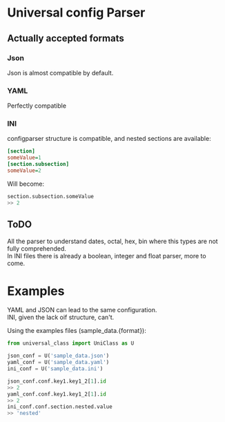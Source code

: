 # Universal config Parser
## Actually accepted formats
### Json
Json is almost compatible by default.
### YAML
Perfectly compatible
### INI
configparser structure is compatible, and nested sections are available:
```ini
[section]
someValue=1
[section.subsection]
someValue=2
```
Will become:
```python
section.subsection.someValue
>> 2
```

## ToDO
All the parser to understand dates, octal, hex, bin where this types are not fully comprehended.  
In INI files there is already a boolean, integer and float parser, more to come.

# Examples
YAML and JSON can lead to the same configuration.  
INI, given the lack oif structure, can't.  

Using the examples files (sample_data.{format}):

```python
from universal_class import UniClass as U

json_conf = U('sample_data.json')
yaml_conf = U('sample_data.yaml')
ini_conf = U('sample_data.ini')

json_conf.conf.key1.key1_2[1].id
>> 2
yaml_conf.conf.key1.key1_2[1].id
>> 2
ini_conf.conf.section.nested.value
>> 'nested'

```

